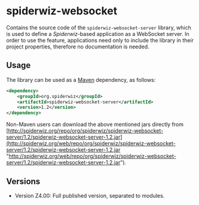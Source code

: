 # spiderwiz-websocket
Contains the source code of the `spiderwiz-websocket-server` library, which is used to define a *Spiderwiz*-based application as a WebSocket server. In order to use the feature, applications need only to include the library in their project properties, therefore no documentation is needed.

##  Usage
The library can be used as a [Maven](http://maven.apache.org/ "Maven") dependency, as follows:
```xml
<dependency>
  	<groupId>org.spiderwiz</groupId>
  	<artifactId>spiderwiz-websocket-server</artifactId>
  	<version>1.2</version>
</dependency>
```
Non-Maven users can download the above mentioned jars directly from [http://spiderwiz.org/repo/org/spiderwiz/spiderwiz-websocket-server/1.2/spiderwiz-websocket-server-1.2.jar](http://spiderwiz.org/web/repo/org/spiderwiz/spiderwiz-websocket-server/1.2/spiderwiz-websocket-server-1.2.jar "http://spiderwiz.org/web/repo/org/spiderwiz/spiderwiz-websocket-server/1.2/spiderwiz-websocket-server-1.2.jar").

## Versions
- Version Z4.00: Full published version, separated to modules.
